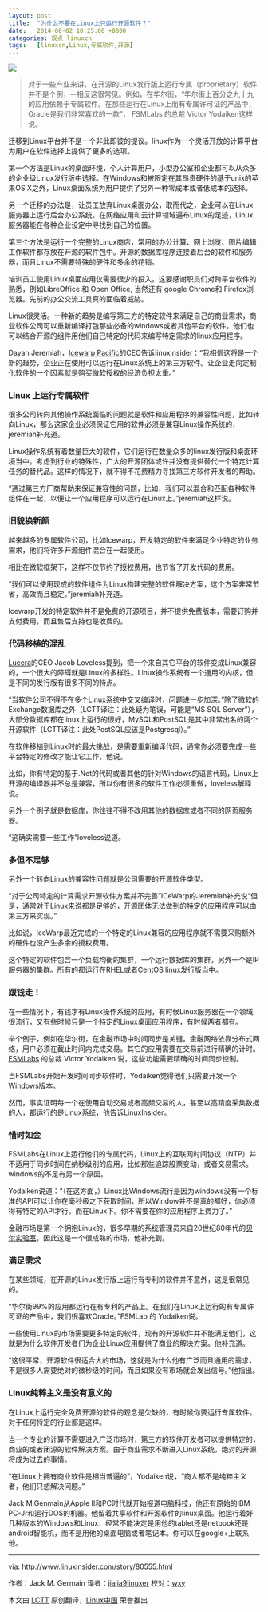 ```yaml
---
layout: post
title:	"为什么不要在Linux上只运行开源软件？"
date:	2014-08-02 10:25:00 +0800 
categories:	观点 linuxcn 
tags:	[linuxcn,Linux,专属软件,开源]
---
```



![](/Asserts/Images//attachment/album/201408/02/102653sddmughz1jdxljh8.jpg)



> 
> 对于一些产业来讲，在开源的Linux发行版上运行专属（proprietary）软件并不是个例，--相反这很常见。例如，在华尔街，“华尔街上百分之九十九的应用依赖于专属软件。在那些运行在Linux上而有专属许可证的产品中，Oracle是我们非常喜欢的一款”， FSMLabs 的总裁 Victor Yodaiken这样说。
> 
> 
> 


迁移到Linux平台并不是一个非此即彼的提议。linux作为一个灵活开放的计算平台为用户在软件选择上提供了更多的选项。


第一个方法是Linux的桌面环境，个人计算用户，小型办公室和企业都可以从众多的企业级Linux发行版中选择。在Windows和被限定在其昂贵硬件的基于unix的苹果OS X之外，Linux桌面系统为用户提供了另外一种零成本或者低成本的选择。


另一个迁移的办法是，让员工放弃Linux桌面办公，取而代之，企业可以在Linux服务器上运行后台办公系统。在网络应用和云计算领域遍布Linux的足迹，Linux服务器能在各种企业设定中寻找到自己的位置。


第三个方法是运行一个完整的Linux商店，常用的办公计算、网上浏览、图片编辑工作软件都存放在开源的软件包中。开源的数据库程序连接着后台的软件和服务器，而且Linux不需要特殊的硬件和多余的花销。


培训员工使用Linux桌面应用仅需要很少的投入。这要感谢职员们对跨平台软件的熟悉，例如LibreOffice 和 Open Office, 当然还有 google Chrome和 Firefox浏览器。先前的办公交流工具真的面临着威胁。


Linux很灵活。一种新的趋势是编写第三方的特定软件来满足自己的商业需求，商业软件公司可以重新编译打包那些必备的windows或者其他平台的软件。他们也可以结合开源的组件用他们自己特定的代码来编写特定需求的linux应用程序。


Dayan Jeremiah，[Icewarp Pacific](http://www.icewarp.com/)的CEO告诉linuxinsider：“我相信这将是一个新的趋势，企业正在使用可以运行在Linux系统上的第三方软件。让企业走向定制化软件的一个因素就是购买微软授权的经济负担太重。”


### Linux 上运行专属软件


很多公司转向其他操作系统面临的问题就是软件和应用程序的兼容性问题，比如转向Linux，那么这家企业必须保证它用的软件必须是兼容Linux操作系统的，jeremiah补充道。


Linux操作系统有着数量巨大的软件，它们运行在数量众多的linux发行版和桌面环境当中。考虑到行业的特殊性，广大的开源团体或许并没有提供替代一个特定计算任务的替代品。这样的情况下，就不得不花费精力寻找第三方软件开发者的帮助。


“通过第三方厂商帮助来保证兼容性的问题，比如，我们可以混合和匹配各种软件组件在一起，以便让一个应用程序可以运行在Linux上。”jeremiah这样说。


### 旧貌换新颜


越来越多的专属软件公司，比如Icewarp，开发特定的软件来满足企业特定的业务需求，他们将许多开源组件混合在一起使用。


相比在微软框架下，这样不仅节约了授权费用，也节省了开发代码的费用。


“我们可以使用现成的软件组件为Linux构建完整的软件解决方案，这个方案非常节省，高效而且稳定。”jeremiah补充道。


Icewarp开发的特定软件并不是免费的开源项目，并不提供免费版本，需要订购并支付费用，而且售后支持也是收费的。


### 代码移植的混乱


[Lucera](https://lucerahq.com)的CEO Jacob Loveless提到，把一个来自其它平台的软件变成Linux兼容的，一个很大的障碍就是Linux的多样性。Linux操作系统有一个通用的内核，但是不同的发行版有很多不同的特点。


“当软件公司不得不在多个Linux系统中交叉编译时，问题进一步加深。”除了微软的Exchange数据库之外（LCTT译注：此处疑为笔误，可能是“MS SQL Server”），大部分数据库都在linux上运行的很好，MySQL和PostSQL是其中非常出名的两个开源软件（LCTT译注：此处PostSQL应该是Postgresql）。”


在软件移植到Linux时的最大挑战，是需要重新编译代码，通常你必须要完成一些平台特定的修改才能让它工作，他说。


比如，你有特定的基于.Net的代码或者其他的针对Windows的语言代码，Linux上开源的编译器并不总是兼容，所以你有很多的软件工作必须重做，loveless解释说。


另外一个例子就是数据库，你往往不得不改用其他的数据库或者不同的网页服务器。


“这确实需要一些工作”loveless说道。


### 多但不足够


另外一个转向Linux的兼容性问题就是公司需要的开源软件类型。


“对于公司特定的计算需求开源软件方案并不完善”ICeWarp的Jeremiah补充说“但是，通常对于Linux来说都是足够的，开源团体无法做到的特定的应用程序可以由第三方来实现。”


比如说，IceWarp最近完成的一个特定的Linux兼容的应用程序就不需要采购额外的硬件也没产生多余的授权费用。


这个特定的软件包含一个负载均衡的集群，一个运行数据库的集群，另外一个是IP服务器的集群。所有的都运行在RHEL或者CentOS linux发行版当中。


### 跟钱走！


在一些情况下，有钱才有Linux操作系统的应用，有时候Linux服务器在一个领域很流行，又有些时候只是一个特定的Linux桌面应用程序，有时候两者都有。


举个例子，例如在华尔街，在金融市场中时间同步是关键。金融网络依靠分布式网络，用户必须在截止时间内完成交易。其它的应用需要在交易前进行精确的计时。[FSMLabs](http://www.fsmlabs.com/) 的总裁 Victor Yodaiken 说，这些功能需要精确的时间同步控制。


当FSMLabs开始开发时间同步软件时，Yodaiken觉得他们只需要开发一个Windows版本。


然而，事实证明每一个在使用自动交易或者高频交易的人，甚至以高精度采集数据的人，都运行的是Linux系统，他告诉LinuxInsider。


### 惜时如金


FSMLabs在Linux上运行他们的专属代码，Linux上的互联网时间协议（NTP）并不适用于同步时间在纳秒级别的应用，比如那些追踪股票变动，或者交易需求。 windows的不足有另一个原因。


Yodaiken说道：“（在这方面，）Linux比Windows流行是因为windows没有一个标准的API可以让你在毫秒级之下获取时间，所以Window并不是真的都好，你必须得有特定的API才行。而在Linux下。你不需要在你的应用程序上费力了。”


金融市场是第一个拥抱Linux的，很多早期的系统管理员来自20世纪80年代的[贝尔实验室](http://www.bell-labs.com/)，因此这是一个很成熟的市场，他补充到。


### 满足需求


在某些领域，在开源的Linux发行版上运行有专利的软件并不意外，这是很常见的。


“华尔街99%的应用都运行在有专利的产品上。在我们在Linux上运行的有专属许可证的产品中，我们很喜欢Oracle。”FSMLab 的 Yodaiken说。


一些使用Linux的市场需要更多特定的软件，现有的开源软件并不能满足他们，这就是为什么软件开发者们为企业Linux应用提供了商业的解决方案。他补充道。


“这很平常，开源软件很适合大的市场，这就是为什么他有广泛而且通用的需求，不是很多人需要绝对的微秒级的时间，而且如果没有市场就会发出信号。”他指出。


### Linux纯粹主义是没有意义的


在Linux上运行完全免费开源的软件的观念是欠缺的，有时候你要运行专属软件。对于任何特定的行业都是这样。


当一个专业的计算不需要进入广泛市场时，第三方的软件开发者可以提供特定的，商业的或者闭源的软件解决方案。由于商业需求不断进入Linux系统，绝对的开源将成为过去的事情。


“在Linux上拥有商业软件是相当普遍的”，Yodaiken说，“商人都不是纯粹主义者，他们只想解决问题。”


Jack M.Genmain从Apple II和PC时代就开始报道电脑科技，他还有原始的IBM PC-Jr和运行DOS的机器。他留着共享软件和开源软件的linux桌面。他运行着好几种版本的Windows和Linux，经常不能决定是用他的tablet还是netbook还是android智能机，而不是用他的桌面电脑或者笔记本。你可以在google+上联系他。




---


via: <http://www.linuxinsider.com/story/80555.html>


作者：Jack M. Germain 译者：[jiajia9linuxer](https://github.com/jiajia9linuxer) 校对：[wxy](https://github.com/wxy)


本文由 [LCTT](https://github.com/LCTT/TranslateProject) 原创翻译，[Linux中国](http://linux.cn/) 荣誉推出
